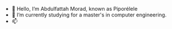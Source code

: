 - 👋 Hello, I’m Abdulfattah Morad, known as Piporélele
- 🌱 I’m currently studying for a master's in computer engineering.
- 📫 
<!--
**Piporelele/Piporelele** is a ✨ _special_ ✨ repository because its `README.md` (this file) appears on your GitHub profile.
-->
